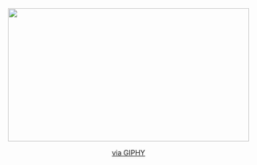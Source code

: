 <div id="header" align="center">
 <img src=<iframe src="https://giphy.com/embed/KmHueA88mFABT9GkkR" width="480" height="266" frameBorder="0" class="giphy-embed" allowFullScreen></iframe><p><a href="https://giphy.com/gifs/megasixtyfour-rocco-mega64-mega-64-KmHueA88mFABT9GkkR">via GIPHY</a></p>
</div>
